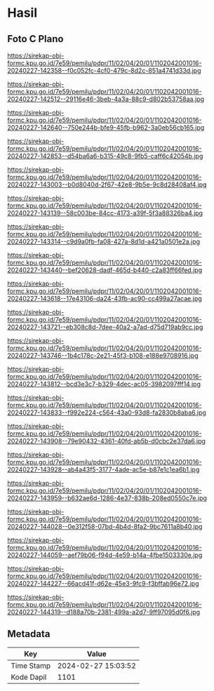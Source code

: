 # Hasil

## Foto C Plano

https://sirekap-obj-formc.kpu.go.id/7e59/pemilu/pdpr/11/02/04/20/01/1102042001016-20240227-142358--f0c052fc-4cf0-479c-8d2c-851a4741d33d.jpg

https://sirekap-obj-formc.kpu.go.id/7e59/pemilu/pdpr/11/02/04/20/01/1102042001016-20240227-142512--29116e46-3beb-4a3a-88c9-d802b53758aa.jpg

https://sirekap-obj-formc.kpu.go.id/7e59/pemilu/pdpr/11/02/04/20/01/1102042001016-20240227-142640--750e244b-bfe9-45fb-b962-3a0eb56cb165.jpg

https://sirekap-obj-formc.kpu.go.id/7e59/pemilu/pdpr/11/02/04/20/01/1102042001016-20240227-142853--d54ba6a6-b315-49c8-9fb5-caff6c42054b.jpg

https://sirekap-obj-formc.kpu.go.id/7e59/pemilu/pdpr/11/02/04/20/01/1102042001016-20240227-143003--b0d8040d-2f67-42e8-9b5e-9c8d28408af4.jpg

https://sirekap-obj-formc.kpu.go.id/7e59/pemilu/pdpr/11/02/04/20/01/1102042001016-20240227-143139--58c003be-84cc-4173-a39f-5f3a88326ba4.jpg

https://sirekap-obj-formc.kpu.go.id/7e59/pemilu/pdpr/11/02/04/20/01/1102042001016-20240227-143314--c9d9a0fb-fa08-427a-8d1d-a421a0501e2a.jpg

https://sirekap-obj-formc.kpu.go.id/7e59/pemilu/pdpr/11/02/04/20/01/1102042001016-20240227-143440--bef20628-dadf-465d-b440-c2a83ff66fed.jpg

https://sirekap-obj-formc.kpu.go.id/7e59/pemilu/pdpr/11/02/04/20/01/1102042001016-20240227-143618--17e43106-da24-43fb-ac90-cc499a27acae.jpg

https://sirekap-obj-formc.kpu.go.id/7e59/pemilu/pdpr/11/02/04/20/01/1102042001016-20240227-143721--eb308c8d-7dee-40a2-a7ad-d75d719ab9cc.jpg

https://sirekap-obj-formc.kpu.go.id/7e59/pemilu/pdpr/11/02/04/20/01/1102042001016-20240227-143746--1b4c178c-2e21-45f3-b108-e188e9708916.jpg

https://sirekap-obj-formc.kpu.go.id/7e59/pemilu/pdpr/11/02/04/20/01/1102042001016-20240227-143812--bcd3e3c7-b329-4dec-ac05-3982097fff14.jpg

https://sirekap-obj-formc.kpu.go.id/7e59/pemilu/pdpr/11/02/04/20/01/1102042001016-20240227-143833--f992e224-c564-43a0-93d8-fa2830b8aba6.jpg

https://sirekap-obj-formc.kpu.go.id/7e59/pemilu/pdpr/11/02/04/20/01/1102042001016-20240227-143908--79e90432-4361-40fd-ab5b-d0cbc2e37da6.jpg

https://sirekap-obj-formc.kpu.go.id/7e59/pemilu/pdpr/11/02/04/20/01/1102042001016-20240227-143928--ab4a43f5-3177-4ade-ac5e-b87e1c1ea6b1.jpg

https://sirekap-obj-formc.kpu.go.id/7e59/pemilu/pdpr/11/02/04/20/01/1102042001016-20240227-143959--b632ae6d-1286-4e37-838b-208ed0550c7e.jpg

https://sirekap-obj-formc.kpu.go.id/7e59/pemilu/pdpr/11/02/04/20/01/1102042001016-20240227-144028--0e312f58-07bd-4b4d-8fa2-9bc7611a8b40.jpg

https://sirekap-obj-formc.kpu.go.id/7e59/pemilu/pdpr/11/02/04/20/01/1102042001016-20240227-144059--aef79b06-f94d-4e59-b14a-4fbe1503330e.jpg

https://sirekap-obj-formc.kpu.go.id/7e59/pemilu/pdpr/11/02/04/20/01/1102042001016-20240227-144227--66acd41f-d62e-45e3-9fc9-f3bffab96e72.jpg

https://sirekap-obj-formc.kpu.go.id/7e59/pemilu/pdpr/11/02/04/20/01/1102042001016-20240227-144319--d188a70b-2381-499a-a2d7-9ff97095d0f6.jpg


## Metadata

| Key        | Value               |
| ---------- | ------------------- |
| Time Stamp | 2024-02-27 15:03:52 |
| Kode Dapil | 1101                |



